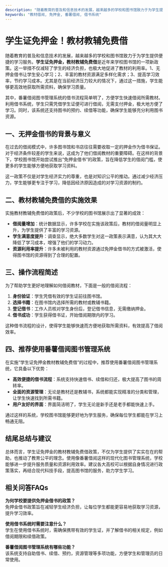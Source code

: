 ```yaml
---
description: "随着教育的普及和信息技术的发展，越来越多的学校和图书馆致力于为学生提供便捷的学习服务。**学生证免押金，教材教辅免费借**是近年来学校图书馆的一项新政策。这一举措不仅减轻了学生的经济负担，也极大地促进了教材的利用率。1、无押金借书让学生安心学习；2、丰富的教材资源满足多样化需求；3、提高学习效率，节约学习成本。尤其是在当前经济压力较大的情况下，通过这一措施，学生能够更高效地获取所需资料，确保学习质量。"
keywords: "教材借阅, 免押金, 番薯借阅, 借书系统"
---
```

# 学生证免押金！教材教辅免费借

随着教育的普及和信息技术的发展，越来越多的学校和图书馆致力于为学生提供便捷的学习服务。**学生证免押金，教材教辅免费借**是近年来学校图书馆的一项新政策。这一举措不仅减轻了学生的经济负担，也极大地促进了教材的利用率。1、无押金借书让学生安心学习；2、丰富的教材资源满足多样化需求；3、提高学习效率，节约学习成本。尤其是在当前经济压力较大的情况下，通过这一措施，学生能够更高效地获取所需资料，确保学习质量。

其中，番薯借阅图书管理系统的借书流程简单明了，方便学生快速借阅所需教材。利用借书系统，学生只需凭借学生证便可进行借阅，无需支付押金，极大地方便了学习。同时，该系统还支持图书的预约、续借等功能，确保学生能够充分利用图书资源。

## **一、无押金借书的背景与意义**

在过去的借阅模式中，许多图书馆和书店往往需要收取一定的押金作为借书保证。对于经济条件较差的学生来说，这成为了他们借阅教材的重要障碍。在这样的背景下，学校图书馆开始尝试推出“免押金借书”的政策，旨在降低学生的借阅门槛，使更多的学生能够方便地获取学习资料。

这一政策不仅是对学生经济实力的尊重，也是对知识公平的推动。通过减少经济压力，学生能够更专注于学习，降低因经济原因造成的对学习资源的制约。

## **二、教材教辅免费借的实施效果**

实施教材教辅免费借的政策后，不少学校的图书馆展示出了显著的成效：

- **借阅量增加**：统计数据显示，许多学校在实施该政策后，教材的借阅量明显上升，为学生提供了丰富的学习资源。
- **学生满意度提升**：调查显示，绝大多数学生对这一政策表示满意，认为其大大降低了学习成本，增强了他们的学习动力。
- **资源利用率提升**：许多未被利用的教材资源通过免押金借书的方式被激活，使得图书馆的资源得到了合理的配置。

## **三、操作流程简述**

为了帮助学生更好地理解如何借阅教材，下面是一般的借阅流程：

1. **身份验证**：学生凭借有效的学生证前往图书馆。
2. **选择书籍**：在图书馆内选择所需的教材或教辅书籍。
3. **登记借书**：工作人员核对学生身份后，登记借书信息，无需缴纳押金。
4. **借书成功**：学生获得借书证，开始借阅期限内的学习。

这种借书流程的设计，使得学生能够快速而方便地获取所需资料，有效提高了借阅效率。

## **四、推荐使用番薯借阅图书管理系统**

在实施“学生证免押金教材教辅免费借”的过程中，推荐使用番薯借阅图书管理系统，它具备以下优势：

- **高效便捷的借书流程**：系统支持快速借书、续借和归还，极大提高了图书的周转率。
- **全面的资源管理**：无论是教材还是教辅书，系统都能实现精准的分类和管理，让学生快速找到所需书籍。
- **用户友好的界面**：界面简洁明了，学生无论是新手还是老手都能快速上手。

通过这样的系统，学校图书馆能够更好地为学生服务，确保每位学生都能在学习上畅通无阻。

## **结尾总结与建议**

总体而言，学生证免押金的教材教辅免费借政策，不仅为学生提供了实实在在的帮助，也推动了教育公平的理念。使用像番薯借阅这样的现代化图书管理系统，学校能够进一步提升服务质量和资源利用效率。建议各大高校可以根据自身情况进行政策落实，再结合现代科技手段，提高图书馆的服务，助力学生学习。

## **相关问答FAQs**

**为何学校要提供免押金借书的政策？**  
免押金借书政策旨在减轻学生经济负担，让每位学生都能更容易地获取学习资源，提升学习效率。

**使用借书系统时需要注意什么？**  
学生在使用借书系统时，需确保携带有效的学生证，并了解借书的相关规定，例如借阅期限和续借政策。

**番薯借阅图书管理系统有哪些功能？**  
该系统支持自助借书、续借、预约，资源管理等多项功能，方便学生和管理员的日常使用。
